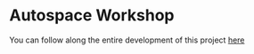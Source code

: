 # Autospace Workshop

You can follow along the entire development of this project <a href="https://www.youtube.com/watch?v=iOWWmfMRqs0" target="_blank">here</a>
